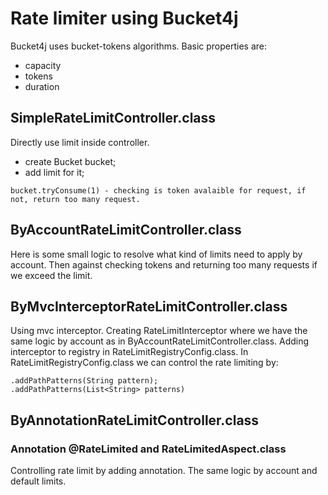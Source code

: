 # Rate limiter using Bucket4j
Bucket4j uses bucket-tokens algorithms.
Basic properties are:
- capacity
- tokens
- duration

## SimpleRateLimitController.class
Directly use limit inside controller.
- create Bucket bucket;
- add limit for it;
```
bucket.tryConsume(1) - checking is token avalaible for request, if not, return too many request.
```

## ByAccountRateLimitController.class
Here is some small logic to resolve what kind of limits need to apply by account. Then against checking tokens and returning too many requests if we exceed the limit.

## ByMvcInterceptorRateLimitController.class
Using mvc interceptor.
Creating RateLimitInterceptor where we have the same logic by account as in ByAccountRateLimitController.class.
Adding interceptor to registry in RateLimitRegistryConfig.class.
In RateLimitRegistryConfig.class we can control the rate limiting by:
```
.addPathPatterns(String pattern);
.addPathPatterns(List<String> patterns)
```

## ByAnnotationRateLimitController.class
### Annotation @RateLimited and RateLimitedAspect.class
Controlling rate limit by adding annotation. The same logic by account and default limits. 
